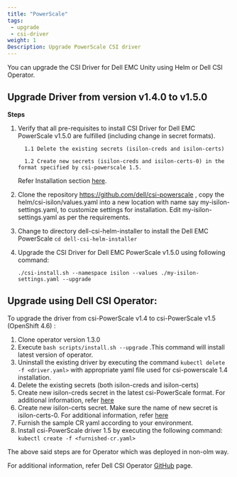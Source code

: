 ```yaml
---
title: "PowerScale"
tags: 
 - upgrade
 - csi-driver
weight: 1
Description: Upgrade PowerScale CSI driver
---
```

You can upgrade the CSI Driver for Dell EMC Unity using Helm or Dell CSI Operator.

## Upgrade Driver from version v1.4.0 to v1.5.0

**Steps**
1. Verify that all pre-requisites to install CSI Driver for Dell EMC PowerScale v1.5.0 are fulfilled (including change in secret formats).
   
         1.1 Delete the existing secrets (isilon-creds and isilon-certs)
   
         1.2 Create new secrets (isilon-creds and isilon-certs-0) in the format specified by csi-powerscale 1.5. 
   
      Refer Installation section [here](./../../../installation/helm/isilon/#install-csi-driver-for-powerscale).
2. Clone the repository https://github.com/dell/csi-powerscale , copy the helm/csi-isilon/values.yaml into a new location with name say my-isilon-settings.yaml, to customize settings for installation. Edit my-isilon-settings.yaml as per the requirements.
3. Change to directory dell-csi-helm-installer to install the Dell EMC PowerScale `cd dell-csi-helm-installer`
4. Upgrade the CSI Driver for Dell EMC PowerScale v1.5.0 using following command:

   `./csi-install.sh --namespace isilon --values ./my-isilon-settings.yaml --upgrade`


## Upgrade using Dell CSI Operator:

To upgrade the driver from csi-PowerScale v1.4 to csi-PowerScale v1.5 (OpenShift 4.6) :

1. Clone operator version 1.3.0
2. Execute `bash scripts/install.sh --upgrade`  .This command will install latest version of operator.
3. Uninstall the existing driver by executing the command `kubectl delete -f <driver.yaml>` with appropriate yaml file used for csi-powerscale 1.4 installation.
4. Delete the existing secrets (both isilon-creds and isilon-certs)
5. Create new isilon-creds secret in the latest csi-PowerScale format. For additional information, refer [here](./../../../installation/helm/isilon/#install-csi-driver-for-powerscale) 
6. Create new isilon-certs secret. Make sure the name of new secret is isilon-certs-0. For additional information, refer [here](./../../../installation/helm/isilon/#certificate-validation-for-onefs-rest-api-calls)
7. Furnish the sample CR yaml according to your environment.
8. Install csi-PowerScale driver 1.5 by executing the following command:
   `kubectl create -f <furnished-cr.yaml>`
   
The above said steps are for Operator which was deployed in non-olm way. 

For additional information, refer Dell CSI Operator [GitHub](https://github.com/dell/dell-csi-operator) page.
